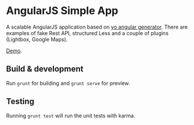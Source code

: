 # AngularJS Simple App

A scalable AngularJS application based on [yo angular generator](https://github.com/yeoman/generator-angular). There are examples of fake Rest API, structured Less and a couple of plugins (Lightbox, Google Maps).

[Demo](http://emworks.github.io/angular-simple-app).

## Build & development

Run `grunt` for building and `grunt serve` for preview.

## Testing

Running `grunt test` will run the unit tests with karma.
